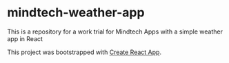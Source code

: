 # mindtech-weather-app
This is a repository for a work trial for Mindtech Apps with a simple weather app in React

This project was bootstrapped with [Create React App](https://github.com/facebookincubator/create-react-app).

